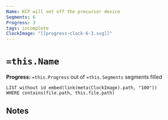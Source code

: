 ```yaml
---
Name: KCP will set off the precursor device
Segments: 6
Progress: 3
tags: incomplete
ClockImage: "[[progress-clock-6-3.svg]]"
---
```


# `=this.Name`
**Progress:** `=this.Progress` out of `=this.Segments` segments filled

```dataview
LIST without id embed(link(meta(ClockImage).path, "100"))
WHERE contains(file.path, this.file.path)
```

## Notes

